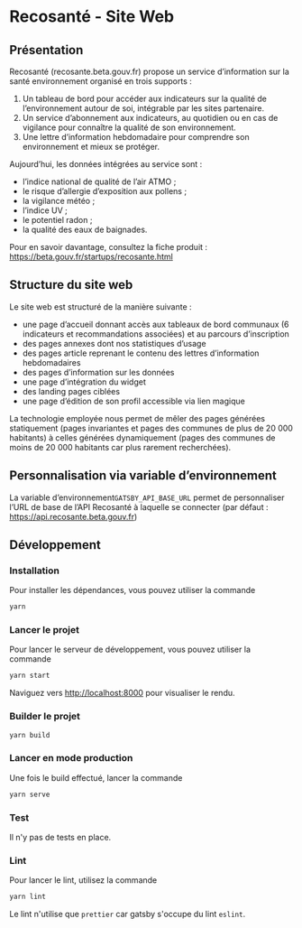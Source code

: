 # Recosanté - Site Web

## Présentation

Recosanté (recosante.beta.gouv.fr) propose un service d’information sur la santé environnement organisé en trois supports :

1. Un tableau de bord pour accéder aux indicateurs sur la qualité de l’environnement autour de soi, intégrable par les sites partenaire.
2. Un service d’abonnement aux indicateurs, au quotidien ou en cas de vigilance pour connaître la qualité de son environnement.
3. Une lettre d’information hebdomadaire pour comprendre son environnement et mieux se protéger.

Aujourd’hui, les données intégrées au service sont :

- l’indice national de qualité de l’air ATMO ;
- le risque d’allergie d’exposition aux pollens ;
- la vigilance météo ;
- l’indice UV ;
- le potentiel radon ;
- la qualité des eaux de baignades.

Pour en savoir davantage, consultez la fiche produit : https://beta.gouv.fr/startups/recosante.html

## Structure du site web

Le site web est structuré de la manière suivante :

- une page d’accueil donnant accès aux tableaux de bord communaux (6 indicateurs et recommandations associées) et au parcours d’inscription
- des pages annexes dont nos statistiques d’usage
- des pages article reprenant le contenu des lettres d’information hebdomadaires
- des pages d’information sur les données
- une page d’intégration du widget
- des landing pages ciblées
- une page d’édition de son profil accessible via lien magique

La technologie employée nous permet de mêler des pages générées statiquement (pages invariantes et pages des communes de plus de 20 000 habitants) à celles générées dynamiquement (pages des communes de moins de 20 000 habitants car plus rarement recherchées).

## Personnalisation via variable d’environnement

La variable d’environnement`GATSBY_API_BASE_URL` permet de personnaliser l’URL de base de l’API Recosanté à laquelle se connecter (par défaut : https://api.recosante.beta.gouv.fr)

## Développement

### Installation

Pour installer les dépendances, vous pouvez utiliser la commande

```bash
yarn
```

### Lancer le projet

Pour lancer le serveur de développement, vous pouvez utiliser la commande

```bash
yarn start
```

Naviguez vers [http://localhost:8000](http://localhost:8000) pour visualiser le rendu.

### Builder le projet

```bash
yarn build
```

### Lancer en mode production

Une fois le build effectué, lancer la commande

```bash
yarn serve
```

### Test

Il n'y pas de tests en place.

### Lint

Pour lancer le lint, utilisez la commande

```bash
yarn lint
```

Le lint n'utilise que `prettier` car gatsby s'occupe du lint `eslint`.
